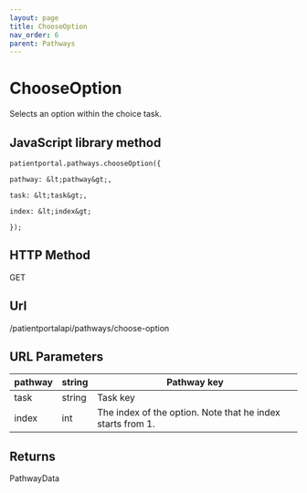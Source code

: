 ```yaml
---
layout: page
title: ChooseOption
nav_order: 6
parent: Pathways
---
```


# ChooseOptionSelects an option within the choice task.## JavaScript library method```patientportal.pathways.chooseOption({pathway: &lt;pathway&gt;,task: &lt;task&gt;,index: &lt;index&gt;});```## HTTP MethodGET## ****Url****/patientportalapi/pathways/choose-option## URL Parameters| pathway | string | Pathway key || --- | --- | --- || task | string | Task key || index | int | The index of the option. Note that he index starts from 1. |## ReturnsPathwayData